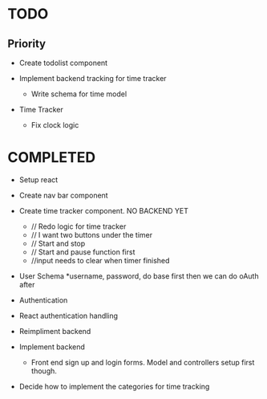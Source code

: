 
# TODO

## Priority
* Create todolist component

* Implement backend tracking for time tracker
  * Write schema for time model

* Time Tracker
  * Fix clock logic



# COMPLETED
* Setup react
* Create nav bar component
* Create time tracker component. NO BACKEND YET
  * // Redo logic for time tracker
  * // I want two buttons under the timer
  * // Start and stop 
  * // Start and pause function first
  * //input needs to clear when timer finished
* User Schema
  *username, password, do base first then we can do oAuth after
* Authentication
* React authentication handling
* Reimpliment backend
* Implement backend
  * Front end sign up and login forms. Model and controllers setup first though.

* Decide how to implement the categories for time tracking